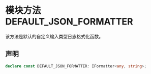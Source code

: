 # 模块方法 DEFAULT_JSON_FORMATTER

该方法是默认的自定义输入类型日志格式化函数。

## 声明

```ts
declare const DEFAULT_JSON_FORMATTER: IFormatter<any, string>;
```

